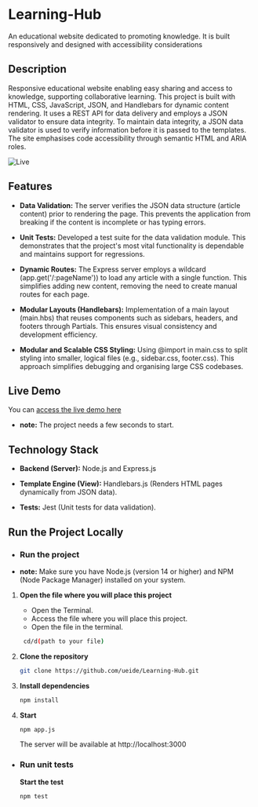 # Learning-Hub
An educational website dedicated to promoting knowledge. It is built responsively and designed with accessibility considerations

## Description
Responsive educational website enabling easy sharing and access to knowledge, supporting collaborative learning. This project is built with HTML, CSS, JavaScript, JSON, and Handlebars for dynamic content rendering. It uses a REST API for data delivery and employs a JSON validator to ensure data integrity. To maintain data integrity, a JSON data validator is used to verify information before it is passed to the templates. The site emphasises code accessibility through semantic HTML and ARIA roles.

![Live](https://github.com/user-attachments/assets/20342e50-ade4-4fcf-80f6-ef199c187c8d)

## Features
- **Data Validation:** The server verifies the JSON data structure (article content) prior to rendering the page. This prevents the application from breaking if the content is incomplete or has typing errors.

- **Unit Tests:** Developed a test suite for the data validation module. This demonstrates that the project's most vital functionality is dependable and maintains support for regressions.

- **Dynamic Routes:** The Express server employs a wildcard (app.get('/:pageName')) to load any article with a single function. This simplifies adding new content, removing the need to create manual routes for each page.

- **Modular Layouts (Handlebars):** Implementation of a main layout (main.hbs) that reuses components such as sidebars, headers, and footers through Partials. This ensures visual consistency and development efficiency.

- **Modular and Scalable CSS Styling:** Using @import in main.css to split styling into smaller, logical files (e.g., sidebar.css, footer.css). This approach simplifies debugging and organising large CSS codebases.


## Live Demo
You can [access the live demo here](https://learning-hub-xvqe.onrender.com)
- **note:** The project needs a few seconds to start. 

## Technology Stack
- **Backend (Server):** Node.js and Express.js

- **Template Engine (View):** Handlebars.js (Renders HTML pages dynamically from JSON data).

- **Tests:** Jest (Unit tests for data validation).


## Run the Project Locally

- ### Run the project
  
- **note:** Make sure you have Node.js (version 14 or higher) and NPM (Node Package Manager) installed on your system.
  
1. **Open the file where you will place this project**
   - Open the Terminal.
   - Access the file where you will place this project.
   - Open the file in the terminal.
   
   ```bash
    cd/d(path to your file)
    ```
   
2. **Clone the repository**
    ```bash
    git clone https://github.com/ueide/Learning-Hub.git
    ```
3. **Install dependencies**
    ```bash
    npm install
    ```
    
4. **Start**
    ```bash
    npm app.js
    ```
    The server will be available at http://localhost:3000
   
- ### Run unit tests
  **Start the test**
    ```bash
    npm test
    ```
  
